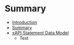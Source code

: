 # Summary

* [Introduction](README.md)
* [Summary](SUMMARY.md)
* [xAPI Statement Data Model](statement_data_model.md)
   * Test

